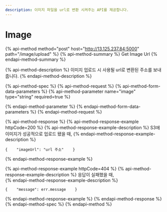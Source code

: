 ```yaml
---
description: 이미지 파일을 url로 변환 시켜주는 API를 제공합니다.
---
```


# Image

{% api-method method="post" host="http://13.125.237.84:5000" path="/image/upload" %}
{% api-method-summary %}
Get Image Url
{% endapi-method-summary %}

{% api-method-description %}
 이미지 업로드 시 사용될 url로 변환된 주소를 보내줍니다. 
{% endapi-method-description %}

{% api-method-spec %}
{% api-method-request %}
{% api-method-form-data-parameters %}
{% api-method-parameter name="image" type="string" required=true %}

{% endapi-method-parameter %}
{% endapi-method-form-data-parameters %}
{% endapi-method-request %}

{% api-method-response %}
{% api-method-response-example httpCode=200 %}
{% api-method-response-example-description %}
S3에 이미지가 성공적으로 업로드 됐을 때, 
{% endapi-method-response-example-description %}

```
{    "imageUrl": "url 주소"    }
```
{% endapi-method-response-example %}

{% api-method-response-example httpCode=404 %}
{% api-method-response-example-description %}
 응답이 실패했을  때,  
{% endapi-method-response-example-description %}

```
{    "message": err.message    }
```
{% endapi-method-response-example %}
{% endapi-method-response %}
{% endapi-method-spec %}
{% endapi-method %}



